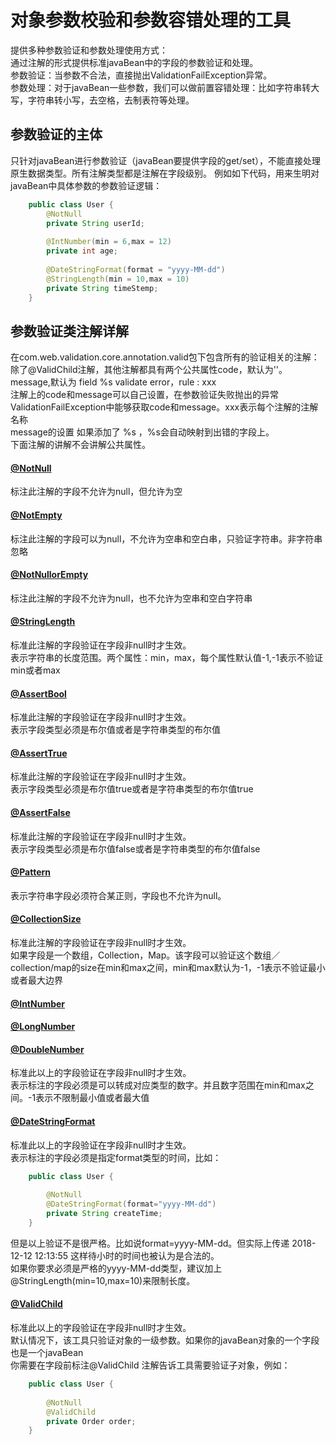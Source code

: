 # 对象参数校验和参数容错处理的工具


提供多种参数验证和参数处理使用方式：<br/>
通过注解的形式提供标准javaBean中的字段的参数验证和处理。<br/>
参数验证：当参数不合法，直接抛出ValidationFailException异常。<br/>
参数处理：对于javaBean一些参数，我们可以做前置容错处理：比如字符串转大写，字符串转小写，去空格，去制表符等处理。<br/>

## 参数验证的主体

只针对javaBean进行参数验证（javaBean要提供字段的get/set），不能直接处理原生数据类型。所有注解类型都是注解在字段级别。
例如如下代码，用来生明对javaBean中具体参数的参数验证逻辑：

```java
    public class User {
        @NotNull
        private String userId;
    
        @IntNumber(min = 6,max = 12)
        private int age;
        
        @DateStringFormat(format = "yyyy-MM-dd")
        @StringLength(min = 10,max = 10)
        private String timeStemp;
    }
```
## 参数验证类注解详解

在com.web.validation.core.annotation.valid包下包含所有的验证相关的注解：<br/>
除了@ValidChild注解，其他注解都具有两个公共属性code，默认为''。message,默认为 field %s validate error，rule : xxx <br/>
注解上的code和message可以自己设置，在参数验证失败抛出的异常ValidationFailException中能够获取code和message。xxx表示每个注解的注解名称 <br/>
message的设置 如果添加了 %s ，%s会自动映射到出错的字段上。<br/>
下面注解的讲解不会讲解公共属性。<br/>

#### [@NotNull](./web-validation-core/src/main/java/com/web/validation/core/annotation/valid/NotNull.java)

标注此注解的字段不允许为null，但允许为空

#### [@NotEmpty](./web-validation-core/src/main/java/com/web/validation/core/annotation/valid/NotEmpty.java)

标注此注解的字段可以为null，不允许为空串和空白串，只验证字符串。非字符串忽略

#### [@NotNullorEmpty](./web-validation-core/src/main/java/com/web/validation/core/annotation/valid/NotNullorEmpty.java)

标注此注解的字段不允许为null，也不允许为空串和空白字符串

#### [@StringLength](./web-validation-core/src/main/java/com/web/validation/core/annotation/valid/StringLength.java)

标准此注解的字段验证在字段非null时才生效。<br/>
表示字符串的长度范围。两个属性：min，max，每个属性默认值-1,-1表示不验证min或者max <br/>

#### [@AssertBool](./web-validation-core/src/main/java/com/web/validation/core/annotation/valid/AssertBool.java)

标准此注解的字段验证在字段非null时才生效。<br/>
表示字段类型必须是布尔值或者是字符串类型的布尔值

#### [@AssertTrue](./web-validation-core/src/main/java/com/web/validation/core/annotation/valid/AssertTrue.java)

标准此注解的字段验证在字段非null时才生效。<br/>
表示字段类型必须是布尔值true或者是字符串类型的布尔值true

#### [@AssertFalse](./web-validation-core/src/main/java/com/web/validation/core/annotation/valid/AssertFalse.java)

标准此注解的字段验证在字段非null时才生效。<br/>
表示字段类型必须是布尔值false或者是字符串类型的布尔值false

#### [@Pattern](./web-validation-core/src/main/java/com/web/validation/core/annotation/valid/Pattern.java)

表示字符串字段必须符合某正则，字段也不允许为null。

#### [@CollectionSize](./web-validation-core/src/main/java/com/web/validation/core/annotation/valid/CollectionSize.java)

标准此注解的字段验证在字段非null时才生效。<br/>
如果字段是一个数组，Collection，Map。该字段可以验证这个数组／collection/map的size在min和max之间，min和max默认为-1，-1表示不验证最小或者最大边界

#### [@IntNumber](./web-validation-core/src/main/java/com/web/validation/core/annotation/valid/IntNumber.java)
#### [@LongNumber](./web-validation-core/src/main/java/com/web/validation/core/annotation/valid/LongNumber.java)
#### [@DoubleNumber](./web-validation-core/src/main/java/com/web/validation/core/annotation/valid/DoubleNumber.java)

标准此以上的字段验证在字段非null时才生效。<br/>
表示标注的字段必须是可以转成对应类型的数字。并且数字范围在min和max之间。-1表示不限制最小值或者最大值

#### [@DateStringFormat](./web-validation-core/src/main/java/com/web/validation/core/annotation/valid/DateStringFormat.java)

标准此以上的字段验证在字段非null时才生效。<br/>
表示标注的字段必须是指定format类型的时间，比如：
```java
    public class User {
        
        @NotNull
        @DateStringFormat(format="yyyy-MM-dd")
        private String createTime;
    }
```
但是以上验证不是很严格。比如说format=yyyy-MM-dd。但实际上传递 2018-12-12 12:13:55 这样待小时的时间也被认为是合法的。<br/>
如果你要求必须是严格的yyyy-MM-dd类型，建议加上@StringLength(min=10,max=10)来限制长度。

#### [@ValidChild](./web-validation-core/src/main/java/com/web/validation/core/annotation/valid/ValidChild.java)

标准此以上的字段验证在字段非null时才生效。<br/>
默认情况下，该工具只验证对象的一级参数。如果你的javaBean对象的一个字段也是一个javaBean <br/>
你需要在字段前标注@ValidChild 注解告诉工具需要验证子对象，例如：
```java
    public class User {
        
        @NotNull
        @ValidChild
        private Order order;
    }
```
 